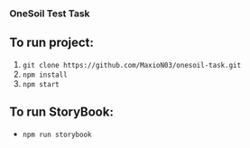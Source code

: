 ### OneSoil Test Task

## To run project:
1. ```git clone https://github.com/MaxioN03/onesoil-task.git```
2. ```npm install```
3. ```npm start```

## To run StoryBook:
* ```npm run storybook```


